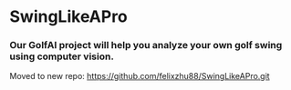 # SwingLikeAPro

### Our GolfAI project will help you analyze your own golf swing using computer vision.

Moved to new repo: https://github.com/felixzhu88/SwingLikeAPro.git
